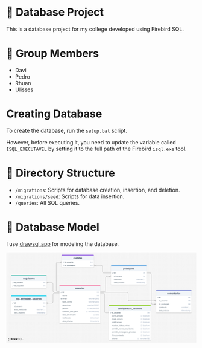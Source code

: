 # 💫 Database Project

This is a database project for my college developed using Firebird SQL.

# 🙏 Group Members

* Davi
* Pedro
* Rhuan
* Ulisses

# Creating Database

To create the database, run the `setup.bat` script.

However, before executing it, you need to update the variable called `ISQL_EXECUTAVEL` by setting it to the full path of the Firebird `isql.exe` tool.

# 📕 Directory Structure

- `/migrations`: Scripts for database creation, insertion, and deletion.
- `/migrations/seed`: Scripts for data insertion.
- `/queries`: All SQL queries.

# 🧱 Database Model

I use [drawsql.app](https://drawsql.app) for modeling the database.

![Database model image](/images/db_model.png)